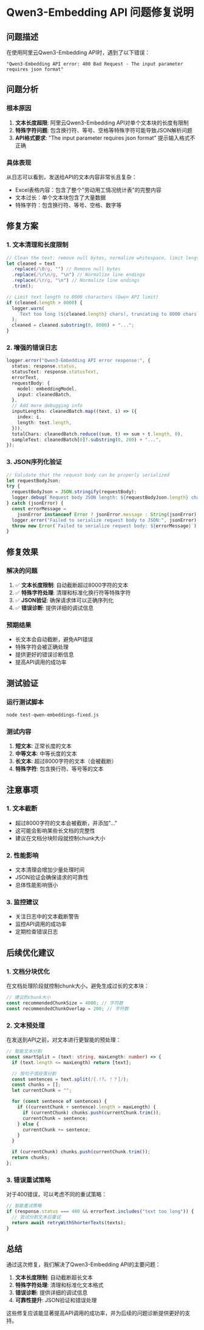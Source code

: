 # Qwen3-Embedding API 问题修复说明

## 问题描述

在使用阿里云Qwen3-Embedding API时，遇到了以下错误：

```
"Qwen3-Embedding API error: 400 Bad Request - The input parameter requires json format"
```

## 问题分析

### 根本原因

1. **文本长度超限**: 阿里云Qwen3-Embedding API对单个文本块的长度有限制
2. **特殊字符问题**: 包含换行符、等号、空格等特殊字符可能导致JSON解析问题
3. **API格式要求**: "The input parameter requires json format" 提示输入格式不正确

### 具体表现

从日志可以看到，发送给API的文本内容非常长且复杂：

- Excel表格内容：包含了整个"劳动用工情况统计表"的完整内容
- 文本过长：单个文本块包含了大量数据
- 特殊字符：包含换行符、等号、空格、数字等

## 修复方案

### 1. 文本清理和长度限制

```typescript
// Clean the text: remove null bytes, normalize whitespace, limit length
let cleaned = text
  .replace(/\0/g, "") // Remove null bytes
  .replace(/\r\n/g, "\n") // Normalize line endings
  .replace(/\r/g, "\n") // Normalize line endings
  .trim();

// Limit text length to 8000 characters (Qwen API limit)
if (cleaned.length > 8000) {
  logger.warn(
    `Text too long (${cleaned.length} chars), truncating to 8000 chars`
  );
  cleaned = cleaned.substring(0, 8000) + "...";
}
```

### 2. 增强的错误日志

```typescript
logger.error("Qwen3-Embedding API error response:", {
  status: response.status,
  statusText: response.statusText,
  errorText,
  requestBody: {
    model: embeddingModel,
    input: cleanedBatch,
  },
  // Add more debugging info
  inputLengths: cleanedBatch.map((text, i) => ({
    index: i,
    length: text.length,
  })),
  totalChars: cleanedBatch.reduce((sum, t) => sum + t.length, 0),
  sampleText: cleanedBatch[0]?.substring(0, 200) + "...",
});
```

### 3. JSON序列化验证

```typescript
// Validate that the request body can be properly serialized
let requestBodyJson;
try {
  requestBodyJson = JSON.stringify(requestBody);
  logger.debug(`Request body JSON length: ${requestBodyJson.length} chars`);
} catch (jsonError) {
  const errorMessage =
    jsonError instanceof Error ? jsonError.message : String(jsonError);
  logger.error("Failed to serialize request body to JSON:", jsonError);
  throw new Error(`Failed to serialize request body: ${errorMessage}`);
}
```

## 修复效果

### 解决的问题

1. ✅ **文本长度限制**: 自动截断超过8000字符的文本
2. ✅ **特殊字符处理**: 清理和标准化换行符等特殊字符
3. ✅ **JSON验证**: 确保请求体可以正确序列化
4. ✅ **错误诊断**: 提供详细的调试信息

### 预期结果

- 长文本会自动截断，避免API错误
- 特殊字符会被正确处理
- 提供更好的错误诊断信息
- 提高API调用的成功率

## 测试验证

### 运行测试脚本

```bash
node test-qwen-embeddings-fixed.js
```

### 测试内容

1. **短文本**: 正常长度的文本
2. **中等文本**: 中等长度的文本
3. **长文本**: 超过8000字符的文本（会被截断）
4. **特殊字符**: 包含换行符、等号等的文本

## 注意事项

### 1. 文本截断

- 超过8000字符的文本会被截断，并添加"..."
- 这可能会影响某些长文档的完整性
- 建议在文档分块阶段就控制chunk大小

### 2. 性能影响

- 文本清理会增加少量处理时间
- JSON验证会确保请求的可靠性
- 总体性能影响很小

### 3. 监控建议

- 关注日志中的文本截断警告
- 监控API调用的成功率
- 定期检查错误日志

## 后续优化建议

### 1. 文档分块优化

在文档处理阶段就控制chunk大小，避免生成过长的文本块：

```typescript
// 建议的chunk大小
const recommendedChunkSize = 4000; // 字符数
const recommendedChunkOverlap = 200; // 字符数
```

### 2. 文本预处理

在发送到API之前，对文本进行更智能的预处理：

```typescript
// 智能文本分割
const smartSplit = (text: string, maxLength: number) => {
  if (text.length <= maxLength) return [text];

  // 按句子或段落分割
  const sentences = text.split(/[.!?。！？]/);
  const chunks = [];
  let currentChunk = "";

  for (const sentence of sentences) {
    if ((currentChunk + sentence).length > maxLength) {
      if (currentChunk) chunks.push(currentChunk.trim());
      currentChunk = sentence;
    } else {
      currentChunk += sentence;
    }
  }

  if (currentChunk) chunks.push(currentChunk.trim());
  return chunks;
};
```

### 3. 错误重试策略

对于400错误，可以考虑不同的重试策略：

```typescript
// 智能重试策略
if (response.status === 400 && errorText.includes("text too long")) {
  // 尝试分割文本后重试
  return await retryWithShorterTexts(texts);
}
```

## 总结

通过这次修复，我们解决了Qwen3-Embedding API的主要问题：

1. **文本长度限制**: 自动截断超长文本
2. **特殊字符处理**: 清理和标准化文本格式
3. **错误诊断**: 提供详细的调试信息
4. **可靠性提升**: JSON验证和错误处理

这些修复应该能显著提高API调用的成功率，并为后续的问题诊断提供更好的支持。
